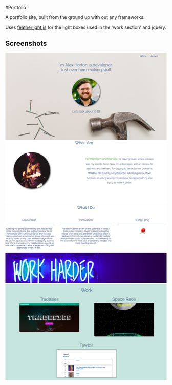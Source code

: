 #Portfolio

A portfolio site, built from the ground up with out any frameworks.

Uses [featherlight.js](https://noelboss.github.io/featherlight/) for the light boxes used in the 'work section' and jquery.

## Screenshots
![alt text](/img/screenshots/splash.png 'Splash page')
![alt text](/img/screenshots/about.png 'About')
![alt text](/img/screenshots/what.png 'What')
![alt text](/img/screenshots/work.png 'Work')
